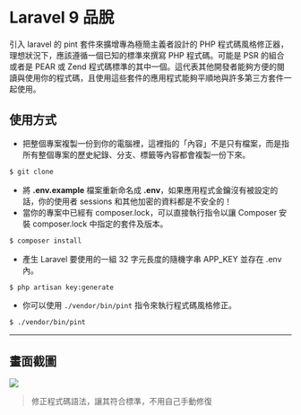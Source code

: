 # Laravel 9 品脫

引入 laravel 的 pint 套件來擴增專為極簡主義者設計的 PHP 程式碼風格修正器，理想狀況下，應該遵循一個已知的標準來撰寫 PHP 程式碼。可能是 PSR 的組合或者是 PEAR 或 Zend 程式碼標準的其中一個。這代表其他開發者能夠方便的閱讀與使用你的程式碼，且使用這些套件的應用程式能夠平順地與許多第三方套件一起使用。

## 使用方式
- 把整個專案複製一份到你的電腦裡，這裡指的「內容」不是只有檔案，而是指所有整個專案的歷史紀錄、分支、標籤等內容都會複製一份下來。
```sh
$ git clone
```
- 將 __.env.example__ 檔案重新命名成 __.env__，如果應用程式金鑰沒有被設定的話，你的使用者 sessions 和其他加密的資料都是不安全的！
- 當你的專案中已經有 composer.lock，可以直接執行指令以讓 Composer 安裝 composer.lock 中指定的套件及版本。
```sh
$ composer install
```
- 產生 Laravel 要使用的一組 32 字元長度的隨機字串 APP_KEY 並存在 .env 內。
```sh
$ php artisan key:generate
```
- 你可以使用 `./vendor/bin/pint` 指令來執行程式碼風格修正。
```sh
$ ./vendor/bin/pint
```

----

## 畫面截圖
![](https://i.imgur.com/OcrwVQ8.png)
> 修正程式碼語法，讓其符合標準，不用自己手動修復
